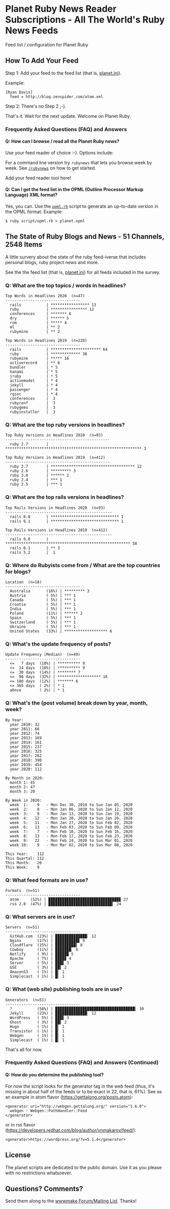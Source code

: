 # Planet Ruby News Reader Subscriptions - All The World's Ruby News Feeds


Feed list / configuration for Planet Ruby



## How To Add Your Feed  

Step 1: Add your feed to the feed list (that is, [planet.ini](planet.ini)).

Example:

```
[Ryan Davis]
  feed = http://blog.zenspider.com/atom.xml
```

Step 2: There's no Step 2 ;-).


That's it. Wait for the next update. Welcome on Planet Ruby.

### Frequently Asked Questions (FAQ) and Answers

#### Q: How can I browse / read all the Planet Ruby news?

Use your feed reader of choice :-). Options include:

For a command line version try `rubynews` that lets you browse week by week. See [`/rubynews`](/rubynews) on how to get started. 

Add your feed reader tool here!


#### Q: Can I get the feed list in the OPML (Outline Processor Markup Language) XML format?

Yes, you can. Use the [`opml.rb`](/script/opml.rb) script to generate an up-to-date version in the OPML format.
Example: 

    $ ruby script/opml.rb > planet.opml



## The State of Ruby Blogs and News - 51 Channels, 2548 Items

A little survery about the state of the ruby feed-iverse 
that includes personal blogs, ruby project news and more.

See the the feed list (that is, [planet.ini](planet.ini)) for all feeds included in the survey.


### Q: What are the top topics / words in headlines?

```
Top Words in Headlines 2020  (n=47)
---------------------------------
  rails           | ***************** 13
  ruby            | **************** 12
  conferences     | ******* 6
  dry             | ****** 5
  rom             | ***** 4
  ml              | ** 2
  rubymine        | ** 2

Top Words in Headlines 2019  (n=228)
---------------------------------
  rails           | ********************** 64
  ruby            | ************* 38
  rubymine        | ***** 16
  activerecord    | ** 8
  bundler         | * 5
  hanami          | * 5
  jruby           | * 5
  activemodel     | * 4
  jekyll          | * 4
  passenger       | * 4
  rgsoc           | * 4
  conferences     |  3
  rubyconf        |  3
  rubygems        |  3
  rubyinstaller   |  3
```

### Q: What are the top ruby versions in headlines?

```
Top Ruby Versions in Headlines 2020  (n=93)
----------------------------------------------
  ruby 2.7        | ************************************************************ 3

Top Ruby Versions in Headlines 2019  (n=412)
----------------------------------------------
  ruby 2.7        | ************************************* 12
  ruby 2.6        | ********* 3
  ruby 3.0        | ****** 2
  ruby 2.4        | *** 1
  ruby 2.5        | *** 1
```

### Q: What are the top rails versions in headlines?

```
Top Rails Versions in Headlines 2020  (n=93)
-----------------------------------------------
  rails 6.0       | ****************************** 1
  rails 6.1       | ****************************** 1

Top Rails Versions in Headlines 2019  (n=412)
-----------------------------------------------
  rails 6.0       | ******************************************************* 58
  rails 6.1       | ** 3
  rails 5.2       |  1
```


### Q: Where do Rubyists come from / What are the top countries for blogs?

```
Location  (n=18)
---------------------------------
  Australia       (16%) | ********* 3
  Austria         ( 5%) | *** 1
  Canada          ( 5%) | *** 1
  Croatia         ( 5%) | *** 1
  India           ( 5%) | *** 1
  Poland          (11%) | ****** 2
  Spain           ( 5%) | *** 1
  Switzerland     ( 5%) | *** 1
  Ukraine         ( 5%) | *** 1
  United States   (33%) | ******************* 6
```


### Q: What's the update frequency of posts?

```
Update Frequency (Median)  (n=49)
---------------------------------
  <=   7 days  (18%) | ********** 9
  <=  14 days  (18%) | ********** 9
  <=  30 days  (14%) | ******** 7
  <=  90 days  (32%) | ******************* 16
  <= 180 days  (12%) | ******* 6
  <= 365 days  ( 2%) | * 1
  above        ( 2%) | * 1
```

### Q: What's the (post volume) break down by year, month, week?

```
By Year:
  year 2010: 32
  year 2011: 66
  year 2012: 74
  year 2013: 169
  year 2014: 161
  year 2015: 237
  year 2016: 325
  year 2017: 262
  year 2018: 390
  year 2019: 454
  year 2020: 112

By Month in 2020:
  month 1: 45
  month 2: 47
  month 3: 20

By Week in 2020:
  week  1:    9   - Mon Dec 30, 2019 to Sun Jan 05, 2020
  week  2:    8   - Mon Jan 06, 2020 to Sun Jan 12, 2020
  week  3:    9   - Mon Jan 13, 2020 to Sun Jan 19, 2020
  week  4:   12   - Mon Jan 20, 2020 to Sun Jan 26, 2020
  week  5:   11   - Mon Jan 27, 2020 to Sun Feb 02, 2020
  week  6:   13   - Mon Feb 03, 2020 to Sun Feb 09, 2020
  week  7:    7   - Mon Feb 10, 2020 to Sun Feb 16, 2020
  week  8:   13   - Mon Feb 17, 2020 to Sun Feb 23, 2020
  week  9:   22   - Mon Feb 24, 2020 to Sun Mar 01, 2020
  week 10:    9   - Mon Mar 02, 2020 to Sun Mar 08, 2020

This Year:    112
This Quartal: 112
This Month:   20
This Week:    9
```

### Q: What feed formats are in use?

```
Formats  (n=51)
---------------------------------
  atom     (52%) | ▉▉▉▉▉▉▉▉▉▉▉▉▉▉▉▉▉▉▉▉▉▉▉▉▉▉▉▉▉▉▉▊ 27
  rss 2.0  (47%) | ▉▉▉▉▉▉▉▉▉▉▉▉▉▉▉▉▉▉▉▉▉▉▉▉▉▉▉▉▎ 24
```

### Q: What servers are in use?

```
Servers  (n=51)
---------------------------------
  GitHub.com  (23%) | ▉▉▉▉▉▉▉▉▉▉▉▉▉▉▏ 12
  Nginx       (17%) | ▉▉▉▉▉▉▉▉▉▉▋ 9
  Cloudflare  (15%) | ▉▉▉▉▉▉▉▉▉▍ 8
  Cowboy      (11%) | ▉▉▉▉▉▉▉▏ 6
  Netlify     ( 9%) | ▉▉▉▉▉▉ 5
  Apache      ( 7%) | ▉▉▉▉▊ 4
  Server      ( 5%) | ▉▉▉▋ 3
  GSE         ( 3%) | ▉▉▍ 2
  AmazonS3    ( 1%) | ▉▎ 1
  Simplecast  ( 1%) | ▉▎ 1
```

### Q: What (web site) publishing tools are in use?

```
Generators  (n=51)
---------------------------------
  ?           (58%) | ▉▉▉▉▉▉▉▉▉▉▉▉▉▉▉▉▉▉▉▉▉▉▉▉▉▉▉▉▉▉▉▉▉▉▉▎ 30
  Jekyll      (23%) | ▉▉▉▉▉▉▉▉▉▉▉▉▉▉▏ 12
  WordPress   ( 5%) | ▉▉▉▋ 3
  Ghost       ( 3%) | ▉▉▍ 2
  Hugo        ( 1%) | ▉▎ 1
  Transistor  ( 1%) | ▉▎ 1
  Webgen      ( 1%) | ▉▎ 1
  Simplecast  ( 1%) | ▉▎ 1
```

That's all for now. 



### Frequently Asked Questions (FAQ) and Answers   (Continued)

#### Q: How do you determine the publishing tool?

For now the script looks for the generator tag in the web feed 
(thus, it's missing in about half of the feeds or to be exact in 22, that is, 61%). See as an example in atom flavor (<https://gettalong.org/posts.atom>):

    <generator uri="http://webgen.gettalong.org/" version="1.6.0">
      webgen - Webgen::PathHandler::Feed
    </generator>

or in rss flavor (<https://developers.redhat.com/blog/author/vnmakarov/feed/>):

    <generator>https://wordpress.org/?v=5.1.4</generator>



## License

The planet scripts are dedicated to the public domain.
Use it as you please with no restrictions whatsoever.

## Questions? Comments?

Send them along to the [wwwmake Forum/Mailing List](http://groups.google.com/group/wwwmake).
Thanks!

